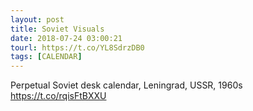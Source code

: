 ```yaml
---
layout: post
title: Soviet Visuals
date: 2018-07-24 03:00:21
tourl: https://t.co/YL8SdrzDB0
tags: [CALENDAR]
---
```

Perpetual Soviet desk calendar, Leningrad, USSR, 1960s https://t.co/rqisFtBXXU